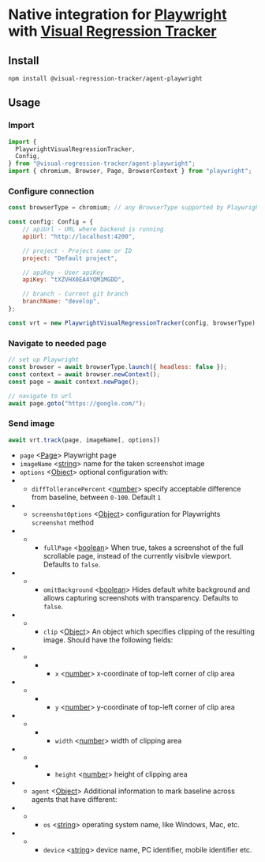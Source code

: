 # Native integration for [Playwright](https://github.com/microsoft/playwright) with [Visual Regression Tracker](https://github.com/Visual-Regression-Tracker/Visual-Regression-Tracker)

## Install

`npm install @visual-regression-tracker/agent-playwright`

## Usage
### Import
```js
import {
  PlaywrightVisualRegressionTracker,
  Config,
} from "@visual-regression-tracker/agent-playwright";
import { chromium, Browser, Page, BrowserContext } from "playwright";
```
### Configure connection
```js
const browserType = chromium; // any BrowserType supported by Playwright

const config: Config = {
    // apiUrl - URL where backend is running 
    apiUrl: "http://localhost:4200",

    // project - Project name or ID
    project: "Default project",

    // apiKey - User apiKey
    apiKey: "tXZVHX0EA4YQM1MGDD",

    // branch - Current git branch 
    branchName: "develop",
};

const vrt = new PlaywrightVisualRegressionTracker(config, browserType);
```
### Navigate to needed page
```js
// set up Playwright 
const browser = await browserType.launch({ headless: false });
const context = await browser.newContext();
const page = await context.newPage();

// navigate to url
await page.goto("https://google.com/");
```
### Send image
```js
await vrt.track(page, imageName[, options])
```
* `page` <[Page](https://playwright.dev/#version=v1.0.2&path=docs%2Fapi.md&q=class-page)> Playwright page
* `imageName` <[string](https://developer.mozilla.org/en-US/docs/Web/JavaScript/Data_structures#String_type)> name for the taken screenshot image
* `options` <[Object](https://developer.mozilla.org/en-US/docs/Web/JavaScript/Reference/Global_Objects/Object)> optional configuration with:
* * `diffTollerancePercent` <[number](https://developer.mozilla.org/en-US/docs/Web/JavaScript/Data_structures#Number_type)> specify acceptable difference from baseline, between `0-100`. Default `1`
* * `screenshotOptions` <[Object](https://developer.mozilla.org/en-US/docs/Web/JavaScript/Reference/Global_Objects/Object)> configuration for Playwrights `screenshot` method
* * * `fullPage` <[boolean](https://developer.mozilla.org/en-US/docs/Web/JavaScript/Data_structures#Boolean_type)> When true, takes a screenshot of the full scrollable page, instead of the currently visibvle viewport. Defaults to `false`.
* * * `omitBackground` <[boolean](https://developer.mozilla.org/en-US/docs/Web/JavaScript/Data_structures#Boolean_type)> Hides default white background and allows capturing screenshots with transparency. Defaults to `false`.
* * * `clip` <[Object](https://developer.mozilla.org/en-US/docs/Web/JavaScript/Reference/Global_Objects/Object)> An object which specifies clipping of the resulting image. Should have the following fields:
* * * * `x` <[number](https://developer.mozilla.org/en-US/docs/Web/JavaScript/Data_structures#Number_type)> x-coordinate of top-left corner of clip area
* * * * `y` <[number](https://developer.mozilla.org/en-US/docs/Web/JavaScript/Data_structures#Number_type)> y-coordinate of top-left corner of clip area
* * * * `width` <[number](https://developer.mozilla.org/en-US/docs/Web/JavaScript/Data_structures#Number_type)> width of clipping area
* * * * `height` <[number](https://developer.mozilla.org/en-US/docs/Web/JavaScript/Data_structures#Number_type)> height of clipping area
* * `agent` <[Object](https://developer.mozilla.org/en-US/docs/Web/JavaScript/Reference/Global_Objects/Object)> Additional information to mark baseline across agents that have different:
* * * `os` <[string](https://developer.mozilla.org/en-US/docs/Web/JavaScript/Data_structures#String_type)> operating system name, like Windows, Mac, etc.
* * * `device` <[string](https://developer.mozilla.org/en-US/docs/Web/JavaScript/Data_structures#String_type)> device name, PC identifier, mobile identifier etc.